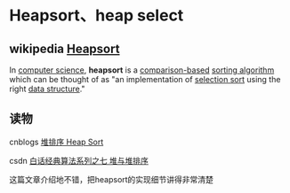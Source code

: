 # Heapsort、heap select



## wikipedia [Heapsort](https://en.wikipedia.org/wiki/Heapsort)

In [computer science](https://en.wikipedia.org/wiki/Computer_science), **heapsort** is a [comparison-based](https://en.wikipedia.org/wiki/Comparison_sort) [sorting algorithm](https://en.wikipedia.org/wiki/Sorting_algorithm) which can be thought of as "an implementation of [selection sort](https://en.wikipedia.org/wiki/Selection_sort) using the right [data structure](https://en.wikipedia.org/wiki/Data_structure)."



## 读物

cnblogs [堆排序 Heap Sort](https://www.cnblogs.com/mengdd/archive/2012/11/30/2796845.html)

csdn [白话经典算法系列之七 堆与堆排序](https://blog.csdn.net/morewindows/article/details/6709644)

这篇文章介绍地不错，把heapsort的实现细节讲得非常清楚

